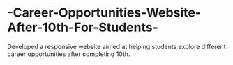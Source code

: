 # -Career-Opportunities-Website-After-10th-For-Students-
Developed a responsive website aimed at helping students explore different career opportunities after completing 10th.
